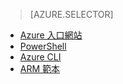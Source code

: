 > [AZURE.SELECTOR]
- [Azure 入口網站](../articles/virtual-network/virtual-networks-create-vnet-arm-pportal.md)
- [PowerShell](../articles/virtual-network/virtual-networks-create-vnet-arm-ps.md)
- [Azure CLI](../articles/virtual-network/virtual-networks-create-vnet-arm-cli.md)
- [ARM 範本](../articles/virtual-network/virtual-networks-create-vnet-arm-template-click.md)